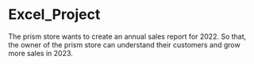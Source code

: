 # Excel_Project
The prism store wants to create an annual sales report for 2022. So that, the owner of the prism store can understand their customers and grow more sales in 2023.

